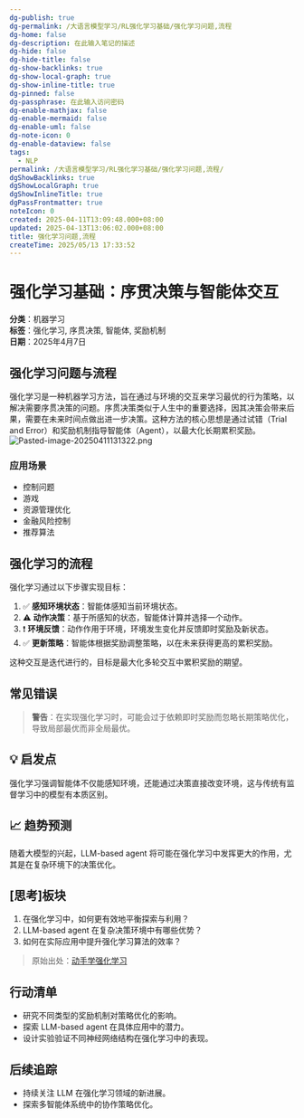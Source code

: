 ```yaml
---
dg-publish: true
dg-permalink: /大语言模型学习/RL强化学习基础/强化学习问题,流程
dg-home: false
dg-description: 在此输入笔记的描述
dg-hide: false
dg-hide-title: false
dg-show-backlinks: true
dg-show-local-graph: true
dg-show-inline-title: true
dg-pinned: false
dg-passphrase: 在此输入访问密码
dg-enable-mathjax: false
dg-enable-mermaid: false
dg-enable-uml: false
dg-note-icon: 0
dg-enable-dataview: false
tags:
  - NLP
permalink: /大语言模型学习/RL强化学习基础/强化学习问题,流程/
dgShowBacklinks: true
dgShowLocalGraph: true
dgShowInlineTitle: true
dgPassFrontmatter: true
noteIcon: 0
created: 2025-04-11T13:09:48.000+08:00
updated: 2025-04-13T13:06:02.000+08:00
title: 强化学习问题,流程
createTime: 2025/05/13 17:33:52
---
```




# 强化学习基础：序贯决策与智能体交互
**分类**：机器学习  
**标签**：强化学习, 序贯决策, 智能体, 奖励机制  
**日期**：2025年4月7日

## 强化学习问题与流程
强化学习是一种机器学习方法，旨在通过与环境的交互来学习最优的行为策略，以解决需要序贯决策的问题。序贯决策类似于人生中的重要选择，因其决策会带来后果，需要在未来时间点做出进一步决策。这种方法的核心思想是通过试错（Trial and Error）和奖励机制指导智能体（Agent），以最大化长期累积奖励。
![Pasted-image-20250411131322.png](/img/user/%E9%99%84%E4%BB%B6/Pasted%20image%2020250411131322.png)

### 应用场景
- 控制问题
- 游戏
- 资源管理优化
- 金融风险控制
- 推荐算法


## 强化学习的流程
强化学习通过以下步骤实现目标：
1. ✅ **感知环境状态**：智能体感知当前环境状态。
2. ⚠ **动作决策**：基于所感知的状态，智能体计算并选择一个动作。
3. ❗ **环境反馈**：动作作用于环境，环境发生变化并反馈即时奖励及新状态。
4. ✅ **更新策略**：智能体根据奖励调整策略，以在未来获得更高的累积奖励。

这种交互是迭代进行的，目标是最大化多轮交互中累积奖励的期望。


## 常见错误
> **警告**：在实现强化学习时，可能会过于依赖即时奖励而忽略长期策略优化，导致局部最优而非全局最优。


## 💡 启发点
强化学习强调智能体不仅能感知环境，还能通过决策直接改变环境，这与传统有监督学习中的模型有本质区别。


## 📈 趋势预测
随着大模型的兴起，LLM-based agent 将可能在强化学习中发挥更大的作用，尤其是在复杂环境下的决策优化。


## [思考]板块
1. 在强化学习中，如何更有效地平衡探索与利用？
2. LLM-based agent 在复杂决策环境中有哪些优势？
3. 如何在实际应用中提升强化学习算法的效率？

> 原始出处：[动手学强化学习](https://hrl.boyuai.com/chapter/1/%E5%88%9D%E6%8E%A2%E5%BC%BA%E5%8C%96%E5%AD%A6%E4%B9%A0/)


## 行动清单
- 研究不同类型的奖励机制对策略优化的影响。
- 探索 LLM-based agent 在具体应用中的潜力。
- 设计实验验证不同神经网络结构在强化学习中的表现。


## 后续追踪
- 持续关注 LLM 在强化学习领域的新进展。
- 探索多智能体系统中的协作策略优化。
